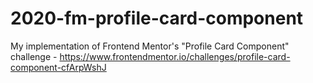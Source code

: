 # 2020-fm-profile-card-component
My implementation of Frontend Mentor's "Profile Card Component" challenge - https://www.frontendmentor.io/challenges/profile-card-component-cfArpWshJ
